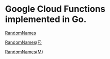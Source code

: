# Google Cloud Functions implemented in Go.

[RandomNames](https://us-central1-reconditematter.cloudfunctions.net/RandomNames?count=100)

[RandomNames(F)](https://us-central1-reconditematter.cloudfunctions.net/RandomNames?count=100&gender=F)

[RandomNames(M)](https://us-central1-reconditematter.cloudfunctions.net/RandomNames?count=100&gender=M)

